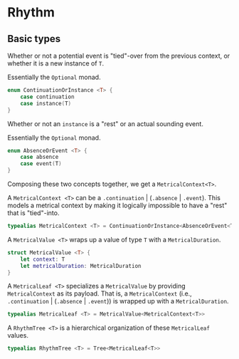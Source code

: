 # Rhythm

## Basic types

Whether or not a potential event is "tied"-over from the previous context, or whether it is a new instance of `T`.

Essentially the `Optional` monad.

```Swift
enum ContinuationOrInstance <T> {
    case continuation
    case instance(T)
}
```

Whether or not an `instance` is a "rest" or an actual sounding event.

Essentially the `Optional` monad.

```Swift
enum AbsenceOrEvent <T> {
    case absence
    case event(T)
}
```

Composing these two concepts together, we get a `MetricalContext<T>`.

A `MetricalContext <T>` can be a `.continuation` | (`.absence` | `.event`). This models a metrical context by making it logically impossible to have a "rest" that is "tied"-into.

```Swift
typealias MetricalContext <T> = ContinuationOrInstance<AbsenceOrEvent<T>>
```

A `MetricalValue <T>` wraps up a value of type `T` with a `MetricalDuration`.

```Swift
struct MetricalValue <T> {
    let context: T
    let metricalDuration: MetricalDuration
}
```

A `MetricalLeaf <T>` specializes a `MetricalValue` by providing `MetricalContext` as its payload. That is, a `MetricalContext` (i.e., `.continuation` | (`.absence` | `.event`)) is wrapped up with a `MetricalDuration`.

```Swift
typealias MetricalLeaf <T> = MetricalValue<MetricalContext<T>>
```

A `RhythmTree <T>` is a hierarchical organization of these `MetricalLeaf` values.

```Swift
typealias RhythmTree <T> = Tree<MetricalLeaf<T>>
```
